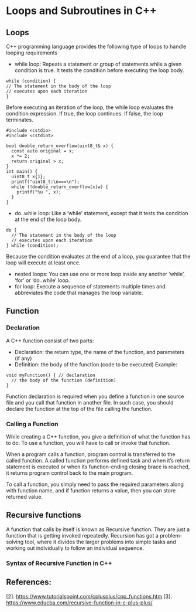 # Loops and Subroutines in C++

## Loops
C++ programming language provides the following type of loops to handle looping requirements
* while loop: Repeats a statement or group of statements while a given condition is true. It tests the condition before executing the loop body.
```
while (condition) {
// The statement in the body of the loop 
// executes upon each iteration
}
```
Before executing an iteration of the loop, the while loop evaluates the condition expression. If true, the loop continues. If false, the loop terminates.
```
#include <cstdio>
#include <cstdint>

bool double_return_overflow(uint8_t& x) {
  const auto original = x;
  x *= 2;
  return original > x;
}
int main() {
  uint8_t x{1}; 
  printf("uint8_t:\n===\n");
  while (!double_return_overflow(x)w) {
    printf("%u ", x);
  }
}
```
* do..while loop: Like a ‘while’ statement, except that it tests the condition at the end of the loop body.
```
do {
  // The statement in the body of the loop
  // executes upon each iteration
} while (condition);
```
Because the condition evaluates at the end of a loop, you guarantee that the loop will execute at least once.
* nested loops: You can use one or more loop inside any another ‘while’, ‘for’ or ‘do..while’ loop.
* for loop: Execute a sequence of statements multiple times and abbreviates the code that manages the loop variable.

## Function
### Declaration
A C++ function consist of two parts:
- Declaration: the return type, the name of the function, and parameters (if any)
- Definition: the body of the function (code to be executed)
Example:
```
void myFunction() { // declaration
  // the body of the function (definition)
}
```
Function declaration is required when you define a function in one source file and you call that function in another file. In such case, you should declare the function at the top of the file calling the function.

### Calling a Function
While creating a C++ function, you give a definition of what the function has to do. To use a function, you will have to call or invoke that function.

When a program calls a function, program control is transferred to the called function. A called function performs defined task and when it’s return statement is executed or when its function-ending closing brace is reached, it returns program control back to the main program.

To call a function, you simply need to pass the required parameters along with function name, and if function returns a value, then you can store returned value. 

## Recursive functions
A function that calls by itself is known as Recursive function. They are just a function that is getting invoked repeatedly. Recursion has got a problem-solving tool, where it divides the larger problems into simple tasks and working out individually to follow an individual sequence.

### Syntax of Recursive Function in C++

### 


## References: 

[2]. https://www.tutorialspoint.com/cplusplus/cpp_functions.htm
[3]. https://www.educba.com/recursive-function-in-c-plus-plus/